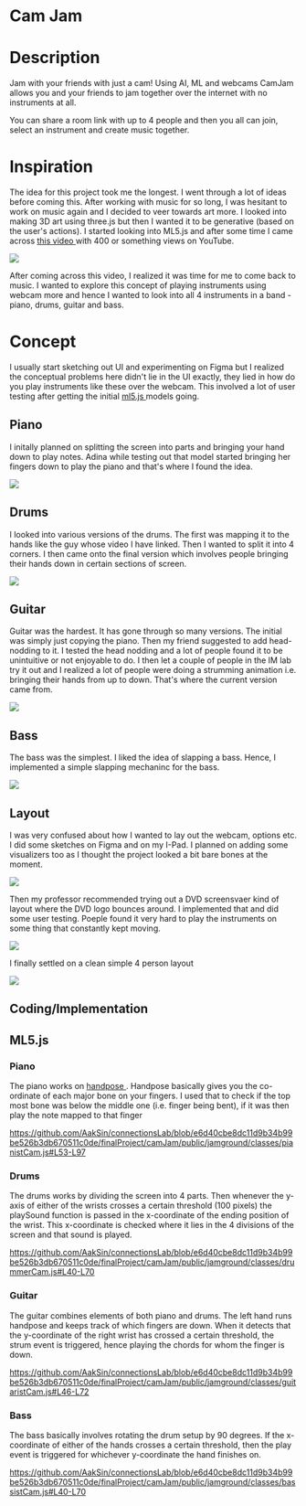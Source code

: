 # Cam Jam

# Description

Jam with your friends with just a cam! Using AI, ML and webcams CamJam allows you and your friends to jam together over the internet with no instruments at all.

You can share a room link with up to 4 people and then you all can join, select an instrument and create music together. 

# Inspiration

The idea for this project took me the longest. I went through a lot of ideas before coming this. After working with music for so long, I was hesitant to work on music again and I decided to veer towards art more. I looked into making 3D art using three.js but then I wanted it to be generative (based on the user's actions). I started looking into ML5.js and after some time I came across <a href="https://youtu.be/yRE7N-njtnA"> this video </a> with 400 or something views on YouTube.

<img src="https://i.imgur.com/ivLQRip.png">

After coming across this video, I realized it was time for me to come back to music. I wanted to explore this concept of playing instruments using webcam more and hence I wanted to look into all 4 instruments in a band - piano, drums, guitar and bass. 

# Concept

I usually start sketching out UI and experimenting on Figma but I realized the conceptual problems here didn't lie in the UI exactly, they lied in how do you play instruments like these over the webcam. This involved a lot of user testing after getting the initial <a href="https://ml5js.org/"> ml5.js </a> models going. 

## Piano 

I initally planned on splitting the screen into parts and bringing your hand down to play notes. Adina while testing out that model started bringing her fingers down to play the piano and that's where I found the idea. 

<img src="https://github.com/AakSin/aaksin-public/blob/main/camjam/b65f157f0372bc4f5f68f41e459935d2.gif">

## Drums

I looked into various versions of the drums. The first was mapping it to the hands like the guy whose video I have linked. Then I wanted to split it into 4 corners. I then came onto the final version which involves people bringing their hands down in certain sections of screen. 

<img src="https://github.com/AakSin/aaksin-public/blob/main/camjam/drums.gif">

## Guitar

Guitar was the hardest. It has gone through so many versions. The initial was simply just copying the piano. Then my friend suggested to add head-nodding to it. I tested the head nodding and a lot of people found it to be unintuitive or not enjoyable to do. I then let a couple of people in the IM lab try it out and I realized a lot of people were doing a strumming animation i.e. bringing their hands from up to down. That's where the current version came from. 

<img src="https://github.com/AakSin/aaksin-public/blob/main/camjam/guitar.gif">

## Bass

The bass was the simplest. I liked the idea of slapping a bass. Hence, I implemented a simple slapping mechaninc for the bass. 

<img src="https://github.com/AakSin/aaksin-public/blob/main/camjam/bass.gif">

## Layout

I was very confused about how I wanted to lay out the webcam, options etc. I did some sketches on Figma and on my I-Pad. I planned on adding some visualizers too as I thought the project looked a bit bare bones at the moment.

<img src="https://i.imgur.com/BFwXHVK.png">

Then my professor recommended trying out a DVD screensvaer kind of layout where the DVD logo bounces around. I implemented that and did some user testing. Poeple found it very hard to play the instruments on some thing that constantly kept moving. 

<img src="https://github.com/AakSin/aaksin-public/blob/main/camjam/bouncing.gif">

I finally settled on a clean simple 4 person layout

<img src="https://github.com/AakSin/aaksin-public/blob/main/camjam/4view.gif">

## Coding/Implementation

## ML5.js

### Piano

The piano works on <a href="https://learn.ml5js.org/#/reference/handpose"> handpose </a>. Handpose basically gives you the co-ordinate of each major bone on your fingers. I used that to check if the top most bone was below the middle one (i.e. finger being bent), if it was then play the note mapped to that finger

https://github.com/AakSin/connectionsLab/blob/e6d40cbe8dc11d9b34b99be526b3db670511c0de/finalProject/camJam/public/jamground/classes/pianistCam.js#L53-L97

### Drums

The drums works by dividing the screen into 4 parts. Then whenever the y-axis of either of the wrists crosses a certain threshold (100 pixels) the playSound function is passed in the x-coordinate of the ending position of the wrist. This x-coordinate is checked where it lies in the 4 divisions of the screen and that sound is played. 

https://github.com/AakSin/connectionsLab/blob/e6d40cbe8dc11d9b34b99be526b3db670511c0de/finalProject/camJam/public/jamground/classes/drummerCam.js#L40-L70

### Guitar

The guitar combines elements of both piano and drums. The left hand runs handpose and keeps track of which fingers are down. When it detects that the y-coordinate of the right wrist has crossed a certain threshold, the strum event is triggered, hence playing the chords for whom the finger is down.

https://github.com/AakSin/connectionsLab/blob/e6d40cbe8dc11d9b34b99be526b3db670511c0de/finalProject/camJam/public/jamground/classes/guitaristCam.js#L46-L72

### Bass

The bass basically involves rotating the drum setup by 90 degrees. If the x-coordinate of either of the hands crosses a certain threshold, then the play event is triggered for whichever y-coordinate the hand finishes on.

https://github.com/AakSin/connectionsLab/blob/e6d40cbe8dc11d9b34b99be526b3db670511c0de/finalProject/camJam/public/jamground/classes/bassistCam.js#L40-L70
